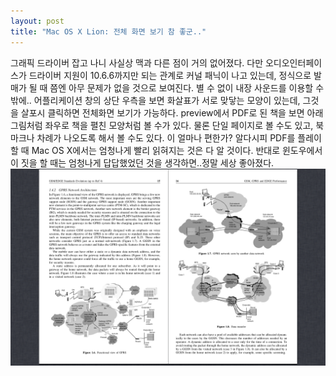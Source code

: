 ```yaml
---
layout: post
title: "Mac OS X Lion: 전체 화면 보기 참 좋군.."
---
```


그래픽 드라이버 잡고 나니 사실상 맥과 다른 점이 거의 없어졌다. 다만 오디오인터페이스가 드라이버 지원이 10.6.6까지만 되는 관계로 커널 패닉이 나고 있는데, 정식으로 발매가 될 때 쯤엔 아무 문제가 없을 것으로 보여진다. 별 수 없이 내장 사운드를 이용할 수 밖에..
어플리케이션 창의 상단 우측을 보면 화살표가 서로 맞닿는 모양이 있는데, 그것을 살포시 클릭하면 전체화면 보기가 가능하다. 
preview에서 PDF로 된 책을 보면 아래 그림처럼 좌우로 책을 펼친 모양처럼 볼 수가 있다. 물론 단일 페이지로 볼 수도 있고, 북마크나 차례가 나오도록 해서 볼 수도 있다. 이 얼마나 편한가? 알다시피 PDF를 플레이할 때 Mac OS X에서는 엄청나게 빨리 읽혀지는 것은 다 알 것이다. 반대로 윈도우에서 이 짓을 할 때는 엄청나게 답답했었던 것을 생각하면..정말 세상 좋아졌다.
![image](/assets/images/5d312ea02ec735034b0434d7e297800b.png)


